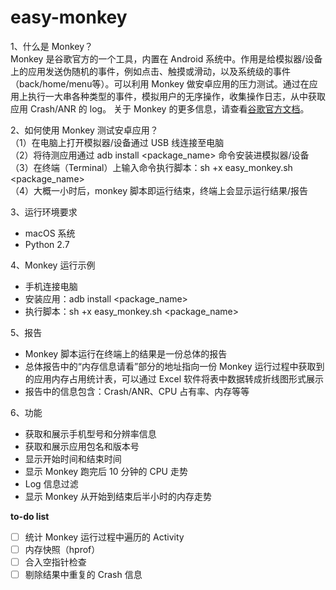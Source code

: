 # easy-monkey

1、什么是 Monkey？  
Monkey 是谷歌官方的一个工具，内置在 Android 系统中。作用是给模拟器/设备上的应用发送伪随机的事件，例如点击、触摸或滑动，以及系统级的事件（back/home/menu等）。可以利用 Monkey 做安卓应用的压力测试。通过在应用上执行一大串各种类型的事件，模拟用户的无序操作，收集操作日志，从中获取应用 Crash/ANR 的 log。
关于 Monkey 的更多信息，请查看[谷歌官方文档](https://developer.android.com/studio/test/monkey)。

2、如何使用 Monkey 测试安卓应用？<br>
（1）在电脑上打开模拟器/设备通过 USB 线连接至电脑<br>
（2）将待测应用通过 adb install <package_name> 命令安装进模拟器/设备<br>
（3）在终端（Terminal）上输入命令执行脚本：sh +x easy_monkey.sh <package_name><br> 
（4）大概一小时后，monkey 脚本即运行结束，终端上会显示运行结果/报告<br>

3、运行环境要求
- macOS 系统
- Python 2.7

4、Monkey 运行示例
- 手机连接电脑
- 安装应用：adb install <package_name>
- 执行脚本：sh +x easy_monkey.sh <package_name>

5、报告
- Monkey 脚本运行在终端上的结果是一份总体的报告
- 总体报告中的“内存信息请看”部分的地址指向一份 Monkey 运行过程中获取到的应用内存占用统计表，可以通过 Excel 软件将表中数据转成折线图形式展示
- 报告中的信息包含：Crash/ANR、CPU 占有率、内存等等

6、功能
- 获取和展示手机型号和分辨率信息
- 获取和展示应用包名和版本号
- 显示开始时间和结束时间
- 显示 Monkey 跑完后 10 分钟的 CPU 走势
- Log 信息过滤
- 显示 Monkey 从开始到结束后半小时的内存走势

**to-do list**  
- [ ] 统计 Monkey 运行过程中遍历的 Activity  
- [ ] 内存快照（hprof）  
- [ ] 合入空指针检查  
- [ ] 剔除结果中重复的 Crash 信息  
